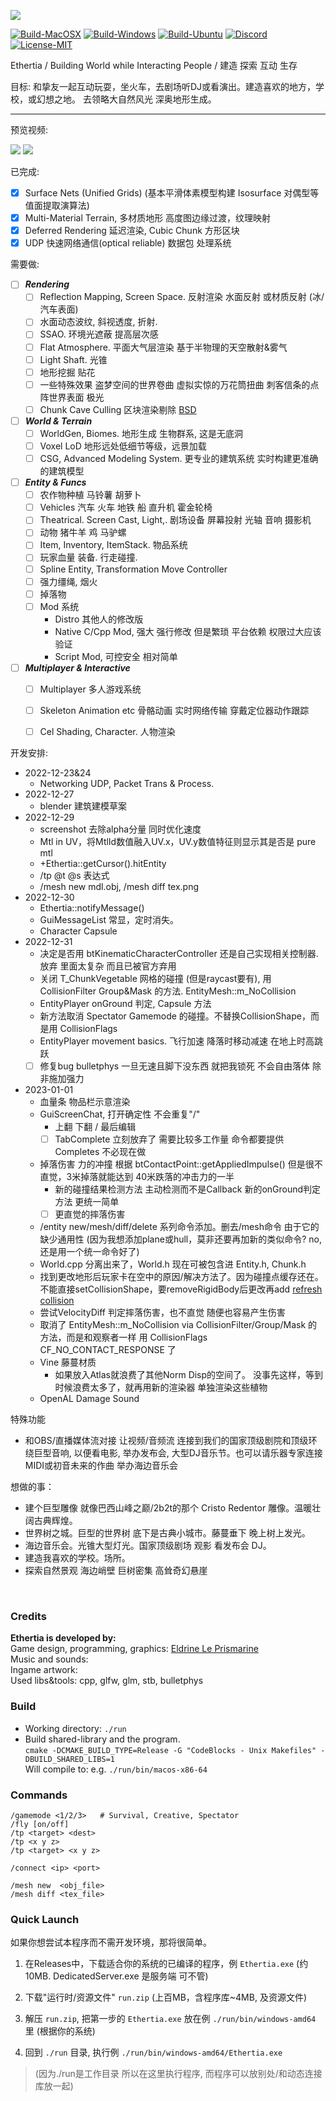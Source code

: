 [comment]: <> (# Ethertia <small style="opacity: 80%">以太效應 <sup><a href="https://elytra.dev/ethertia">[Site]</a><a href="https://github.com/Dreamtowards/Ethertia">[Src]</a><a href="https://elytra.dev/~pris">[Dev]</a></sup></small>)

![](run/screenshots/eth-proj-postr.png)

[![Build-MacOSX](https://github.com/Dreamtowards/Ethertia/actions/workflows/macos.yml/badge.svg)](https://github.com/Dreamtowards/Ethertia/actions/workflows/macos.yml)
[![Build-Windows](https://github.com/Dreamtowards/Ethertia/actions/workflows/windows.yml/badge.svg)](https://github.com/Dreamtowards/Ethertia/actions/workflows/windows.yml)
[![Build-Ubuntu](https://github.com/Dreamtowards/Ethertia/actions/workflows/linux.yml/badge.svg)](https://github.com/Dreamtowards/Ethertia/actions/workflows/linux.yml)
[![Discord](https://img.shields.io/discord/870689606570508319?logo=discord)](https://discord.gg/2gzHbuXF)
[![License-MIT](https://img.shields.io/badge/license-MIT-blue.svg)](LICENSE.txt)

[comment]: <> ([![Linux]&#40;https://github.com/raysan5/raylib/workflows/Linux/badge.svg&#41;]&#40;https://github.com/raysan5/raylib/actions?query=workflow%3ALinux&#41;)


Ethertia / Building World while Interacting People / 建造 探索 互动 生存   


目标:
和挚友一起互动玩耍，坐火车，去剧场听DJ或看演出。建造喜欢的地方，学校，或幻想之地。
去领略大自然风光 深奥地形生成。

---

预览视频:

![](run/screenshots/2022-12-30_21.59.00_526.642.png)
![](run/screenshots/2022-12-29_10.34.08_418.762.png)

[comment]: <> (Minecraft<sup>Freedom</sup> + GTAV<sup>Detail</sup> + VRChat<sup>Interaction</sup>)

已完成:
- [x] Surface Nets (Unified Grids) (基本平滑体素模型构建 Isosurface 对偶型等值面提取演算法)
- [x] Multi-Material Terrain, 多材质地形 高度图边缘过渡，纹理映射
- [x] Deferred Rendering 延迟渲染, Cubic Chunk 方形区块
- [x] UDP 快速网络通信(optical reliable) 数据包 处理系统

需要做:  
- [ ] ___Rendering___
  - [ ] Reflection Mapping, Screen Space. 反射渲染 水面反射 或材质反射 (冰/汽车表面)
  - [ ] 水面动态波纹, 斜视透度, 折射.
  - [ ] SSAO. 环境光遮蔽 提高层次感
  - [ ] Flat Atmosphere. 平面大气层渲染 基于半物理的天空散射&雾气
  - [ ] Light Shaft. 光锥
  - [ ] 地形挖掘 贴花
  - [ ] 一些特殊效果 盗梦空间的世界卷曲 虚拟实惊的万花筒扭曲 刺客信条的点阵世界表面 极光
  - [ ] Chunk Cave Culling 区块渲染剔除 [BSD](https://tomcc.github.io/2014/08/31/visibility-2.html)

- [ ] ___World & Terrain___
  - [ ] WorldGen, Biomes. 地形生成 生物群系, 这是无底洞
  - [ ] Voxel LoD 地形远处低细节等级，远景加载
  - [ ] CSG, Advanced Modeling System. 更专业的建筑系统 实时构建更准确的建筑模型
    
- [ ] ___Entity & Funcs___
  - [ ] 农作物种植 马铃薯 胡萝卜
  - [ ] Vehicles 汽车 火车 地铁 船 直升机 霍金轮椅
  - [ ] Theatrical. Screen Cast, Light,. 剧场设备 屏幕投射 光轴 音响 摄影机
  - [ ] 动物 猪牛羊 鸡 马驴螺
  - [ ] Item, Inventory, ItemStack. 物品系统
  - [ ] 玩家血量 装备. 行走碰撞.
  - [ ] Spline Entity, Transformation Move Controller
  - [ ] 强力缰绳, 烟火
  - [ ] 掉落物
  - [ ] Mod 系统
    - Distro 其他人的修改版
    - Native C/Cpp Mod, 强大 强行修改 但是繁琐 平台依赖 权限过大应该验证
    - Script Mod, 可控安全 相对简单

- [ ] ___Multiplayer & Interactive___
  - [ ] Multiplayer 多人游戏系统
  - [ ] Skeleton Animation etc 骨骼动画 实时网络传输 穿戴定位器动作跟踪
  - [ ] Cel Shading, Character. 人物渲染


开发安排:
  - 2022-12-23&24
    - Networking UDP, Packet Trans & Process.
  - 2022-12-27
    - blender 建筑建模草案
  - 2022-12-29
    - screenshot 去除alpha分量 同时优化速度
    - Mtl in UV，将MtlId数值融入UV.x，UV.y数值特征则显示其是否是 pure mtl
    - +Ethertia::getCursor().hitEntity 
    - /tp @t @s 表达式
    - /mesh new mdl.obj, /mesh diff tex.png
  - 2022-12-30
    - Ethertia::notifyMessage()
    - GuiMessageList 常显，定时消失。
    - Character Capsule
  - 2022-12-31
    - 决定是否用 btKinematicCharacterController 还是自己实现相关控制器. 放弃 里面太复杂 而且已被官方弃用
    - 关闭 T_ChunkVegetable 网格的碰撞 (但是raycast要有), 用 CollisionFilter Group&Mask 的方法. EntityMesh::m_NoCollision
    - EntityPlayer onGround 判定, Capsule 方法
    - 新方法取消 Spectator Gamemode 的碰撞。不替换CollisionShape，而是用 CollisionFlags
    - EntityPlayer movement basics. 飞行加速 降落时移动减速 在地上时高跳跃
    - [ ] 修复bug bulletphys 一旦无速且脚下没东西 就把我锁死 不会自由落体 除非施加强力
  - 2023-01-01
    - 血量条 物品栏示意渲染
    - GuiScreenChat, 打开确定性 不会重复"/"
      - 上翻 下翻 / 最后编辑
      - [ ] TabComplete 立刻放弃了 需要比较多工作量 命令都要提供Completes 不必现在做
    - 掉落伤害 力的冲撞 根据 btContactPoint::getAppliedImpulse() 但是很不直觉，3米掉落就能达到 40米跌落的冲击力的一半
      - 新的碰撞结果检测方法 主动检测而不是Callback 新的onGround判定方法 更统一简单
      - [ ] 更直觉的摔落伤害
    - /entity new/mesh/diff/delete 系列命令添加。删去/mesh命令 由于它的缺少通用性
      (因为我想添加plane或hull，莫非还要再加新的类似命令? no, 还是用一个统一命令好了)
    - World.cpp 分离出来了，World.h 现在可被包含进 Entity.h, Chunk.h
    - 找到更改地形后玩家卡在空中的原因/解决方法了。因为碰撞点缓存还在。
      不能直接setCollisionShape，要removeRigidBody后更改再add [refresh collision](https://pybullet.org/Bullet/phpBB3/viewtopic.php?t=9216)
    - 尝试VelocityDiff 判定摔落伤害，也不直觉 随便也容易产生伤害
    - 取消了 EntityMesh::m_NoCollision via CollisionFilter/Group/Mask 的方法，而是和观察者一样 用 CollisionFlags CF_NO_CONTACT_RESPONSE 了
    - Vine 藤蔓材质
      - 如果放入Atlas就浪费了其他Norm Disp的空间了。
        没事先这样，等到时候浪费太多了，就再用新的渲染器 单独渲染这些植物
    - OpenAL Damage Sound

特殊功能
- 和OBS/直播媒体流对接 让视频/音频流 连接到我们的国家顶级剧院和顶级环绕巨型音响, 
  以便看电影, 举办发布会, 大型DJ音乐节。也可以请乐器专家连接MIDI或初音未来的作曲 举办海边音乐会

想做的事：
- 建个巨型雕像 就像巴西山峰之巅/2b2t的那个 Cristo Redentor 雕像。温暖壮阔古典辉煌。
- 世界树之城。巨型的世界树 底下是古典小城市。藤蔓垂下 晚上树上发光。
- 海边音乐会。光锥大型灯光。国家顶级剧场 观影 看发布会 DJ。
- 建造我喜欢的学校。场所。
- 探索自然景观 海边峭壁 巨树密集 高耸奇幻悬崖



<br>

### Credits

__Ethertia is developed by:__  
Game design, programming, graphics: [Eldrine Le Prismarine](https://elytra.dev/~pris)  
Music and sounds:  
Ingame artwork:   
Used libs&tools: cpp, glfw, glm, stb, bulletphys

### Build

- Working directory: `./run`
- Build shared-library and the program.   
  `cmake -DCMAKE_BUILD_TYPE=Release -G "CodeBlocks - Unix Makefiles" -DBUILD_SHARED_LIBS=1`  
  Will compile to: e.g. `./run/bin/macos-x86-64`


### Commands

```
/gamemode <1/2/3>   # Survival, Creative, Spectator
/fly [on/off]
/tp <target> <dest>
/tp <x y z>
/tp <target> <x y z>

/connect <ip> <port>

/mesh new  <obj_file>
/mesh diff <tex_file>
```

### Quick Launch

如果你想尝试本程序而不需开发环境，那将很简单。

1. 在Releases中，下载适合你的系统的已编译的程序，例 `Ethertia.exe` (约10MB. DedicatedServer.exe 是服务端 可不管)

   
2. 下载"运行时/资源文件" `run.zip` (上百MB，含程序库~4MB, 及资源文件)
   

3. 解压 `run.zip`, 把第一步的 `Ethertia.exe` 放在例 `./run/bin/windows-amd64` 里 (根据你的系统)


4. 回到 `./run` 目录, 执行例 `./run/bin/windows-amd64/Ethertia.exe`  

> (因为./run是工作目录 所以在这里执行程序, 而程序可以放别处/和动态连接库放一起)


<!--

## Updates


### 22u49 @20221205 [.43]

![note](run/saves/_figures/fig-221203-atmo-test.png)
<img src="run/saves/_figures/fig-221203-p2.png" style="width: 20%">
<img src="run/saves/_figures/fig-221203-p3.png" style="width: 20%">

- [ ] Atmosphere test.
- [ ] Fix NormAvg at Chunk Boundary, fail. cost lot, have bugs yet.
- [x] GuiScrollBox, Gui::gPushScissor()
- [x] misc: OBJLoader::saveOBJ(), Deferred Render Composer FBO. Mth::worldRay()

### 22u48 @20221129 [.68]

![note](run/saves/_figures/fig-221129-p2.png)
<img src="run/saves/_figures/fig-221129-p3.png" style="width: 20%">
<img src="run/saves/_figures/fig-221129-sn-mtl.png" style="width: 20%">
<img src="run/saves/_figures/fig-221129-p4.png" style="width: 20%">
<img src="run/saves/_figures/fig-221129-p5.png" style="width: 20%">

- [x] [.79] SurfaceNets Terrain, Unified Grids
  - FeaturePoint Evaluation, Naive Method.
  - 1 of 8 Voxel Material Determine. Distance Method.
- [x] [.71] Terrain Material Texturing with Triangle Blend & Height Map
- [x] [.63] Triplanar Normal Mapping.
- [x] [.54] Material Texture Atlas spec.
- [x] [.42] Framebuffer, gbuffer init.

- [x] [.63] Deferred Rendering
- [x] [.34] Specular Lighting via Roughness map.

### 22u41 @20221014 [.29]

- [x] [.42] PerFragment Material Texturing (single material out of greatest weight in the triangle.)

![note](run/saves/_figures/fig-221014-mtltex-maxweight.png)  

### 22u40 @20201006

![note](run/saves/_figures/fig-221006-mtltex-fulltriangle.png)  
_ps. marching cubes with kernel program generated vertex UVs._

- [x] [.62] Multiple Material Texturing (naive full-triangle material texturing).  
- [x] [.13] Gamemode creative/spectator (collision disabled, `/m_Gamemode <1/2/3>`), Fly mode (gravity disable).


---

-->

<!--


## Roadmap


### Gameplay

Create, Explore, Survive.

- **Explore**
  - Biomes: Deserts, Plain, Cliff

- **Farming**
  - Vegetables: Wheat, Potatoes, Carrots

- **Vehicles**
  - Cars
  - Trains
  - Boats

### Todos

<br>



- [ ] SVOs and LoD for SurfaceNets
- [ ] SDF Brushes, Brush Masks (Limit, Exclude)
- [ ] Biomes

- [ ] Particle system
- [ ] Batch Grass Rendering
- [ ] Simple Clouds (Flat noise), Blocky Clouds (Multi layers), Volume Clouds
- [ ] Acid Rendering (Inception)
- [ ] Environment Reflection.
- [ ] Paradox Mapping.
- [ ] Shadow Mapping (necessary?)
- [ ] SSAO.

- [ ] World Storage
- [ ] Networking, Multiplayer

- [ ] Crafting Table [?]
- [ ] Cars. (wheels and body)
- [ ] Dual Contouring & SVOs & LoD
- [ ] Unified Theory of Smoothness & Sharpness features.
- [ ] VR Supports. MotionTrack. IKs.
- [ ] Skeletal Animation. Frame transfer.




### Ancient

- [x] Blocky Terrain, Cubical Chunks, Unified Grids, Basic Population. Simple Trees, Plants [@2022_Jul](https://www.youtube.com/watch?v=xDwgZkYrPm8&t=14s)
- [x] GUI System. GuiSlider, GuiCheckBox, GuiTextBox, GuiScrollBox.. [Bili @2022_Aug23](https://www.bilibili.com/video/BV1yU4y1k7EU)
- [x] MarchingCubes Terrain, Bulletphysics integrate. Simple Brush. Triplanar UV Mapping & Multi-Material. [Bili @2022_Aug30](https://www.bilibili.com/video/BV1JB4y1G7np)



### 


[Tutorial, Discussion, Questions; Multiplayer, Mods, Redstone]
Topic (Mods, Survival, Dev) / Type (Tutorial, Discussions, Questions)



Forum
- _Comprehensive Discussion_
  - Official News
  - Gameplay Discussions
  - Development Discussions
    - Software & Tools
  - Conferences
- Maps
- Mods
  - Resourcepacks
  - Shaderpacks
- Servers
- Avatars
- Modpacks


1. Normal Smooth at ChunkBoundary
1. Water
1. Cloud


**Building**

**Terrain Generation**

**Rendering**

**Multiplayer**

**GUI**

**Modding**

**Interacting**

-->